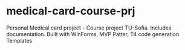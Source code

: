 medical-card-course-prj
=======================

Personal Medical card project - Course project TU-Sofia. Includes documentation. Built with WinForms, MVP Patter, T4 code generation Templates 